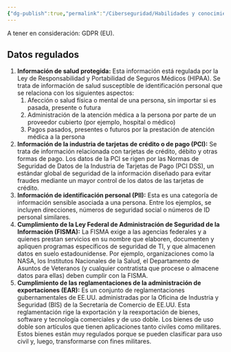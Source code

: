 ```yaml
---
{"dg-publish":true,"permalink":"/Ciberseguridad/Habilidades y conocimientos básicos/Otras normativas e información susceptible/"}
---
```


A tener en consideración:
GDPR (EU).

## Datos regulados

1. **Información de salud protegida:** Esta información está regulada por la Ley de Responsabilidad y Portabilidad de Seguros Médicos (HIPAA). Se trata de información de salud susceptible de identificación personal que se relaciona con los siguientes aspectos:
    1. Afección o salud física o mental de una persona, sin importar si es pasada, presente o futura
    2. Administración de la atención médica a la persona por parte de un proveedor cubierto (por ejemplo, hospital o médico)    
    3. Pagos pasados, presentes o futuros por la prestación de atención médica a la persona
2. **Información de la industria de tarjetas de crédito o de pago (PCI):** Se trata de información relacionada con tarjetas de crédito, débito y otras formas de pago. Los datos de la PCI se rigen por las Normas de Seguridad de Datos de la Industria de Tarjetas de Pago (PCI DSS), un estándar global de seguridad de la información diseñado para evitar fraudes mediante un mayor control de los datos de las tarjetas de crédito. 
3. **Información de identificación personal (PII):** Esta es una categoría de información sensible asociada a una persona. Entre los ejemplos, se incluyen direcciones, números de seguridad social o números de ID personal similares.
4. **Cumplimiento de la Ley Federal de Administración de Seguridad de la Información (FISMA):** La FISMA exige a las agencias federales y a quienes prestan servicios en su nombre que elaboren, documenten y apliquen programas específicos de seguridad de TI, y que almacenen datos en suelo estadounidense. Por ejemplo, organizaciones como la NASA, los Institutos Nacionales de la Salud, el Departamento de Asuntos de Veteranos (y cualquier contratista que procese o almacene datos para ellas) deben cumplir con la FISMA.
5. **Cumplimiento de las reglamentaciones de la administración de exportaciones (EAR):** Es un conjunto de reglamentaciones gubernamentales de EE.UU. administradas por la Oficina de Industria y Seguridad (BIS) de la Secretaría de Comercio de EE.UU. Esta reglamentación rige la exportación y la reexportación de bienes, software y tecnología comerciales y de uso doble. Los bienes de uso doble son artículos que tienen aplicaciones tanto civiles como militares. Estos bienes están muy regulados porque se pueden clasificar para uso civil y, luego, transformarse con fines militares.